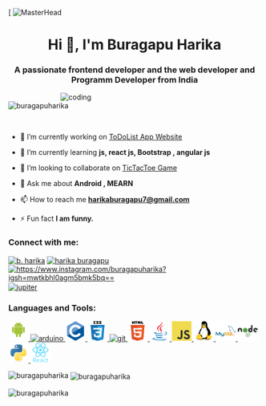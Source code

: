 [ ![ MasterHead](https://www.google.com/url?sa=i&url=https%3A%2F%2Fcutshort.io%2Fblog%2Fcareer-advice%2Ffull-stack-development-become-full-stack-developer&psig=AOvVaw2Eh5KSzCVKZ49qSiPPhKei&ust=1715932270637000&source=images&cd=vfe&opi=89978449&ved=0CBIQjRxqFwoTCMj7-vzXkYYDFQAAAAAdAAAAABAE)
<h1 align="center">Hi 👋, I'm Buragapu Harika</h1>
<h3 align="center">A passionate frontend developer and the web developer and Programm Developer from India</h3>
<img align="right" alt="coding" width="400" scr="https://gifdb.com/images/high/computer-system-coding-j3szfjv9fwb5at9x.gif">

<p align="left"> <img src="https://komarev.com/ghpvc/?username=buragapuharika&label=Profile%20views&color=0e75b6&style=flat" alt="buragapuharika" /> </p>

<p align="left"> <a href="https://twitter.com/" target="blank"><img src="https://img.shields.io/twitter/follow/?logo=twitter&style=for-the-badge" alt="" /></a> </p>

- 🔭 I’m currently working on [ToDoList App Website](https://lnkd.in/eFQGd8j9)

- 🌱 I’m currently learning **js, react js, Bootstrap , angular js**

- 👯 I’m looking to collaborate on [TicTacToe Game](https://github.com/BuragapuHarika/PRODIGY_WD_03)

- 💬 Ask me about **Android , MEARN**

- 📫 How to reach me **harikaburagapu7@gmail.com**

- ⚡ Fun fact **I am funny.**

<h3 align="left">Connect with me:</h3>
<p align="left">
<a href="https://codepen.io/b. harika" target="blank"><img align="center" src="https://raw.githubusercontent.com/rahuldkjain/github-profile-readme-generator/master/src/images/icons/Social/codepen.svg" alt="b. harika" height="30" width="40" /></a>
<a href="https://linkedin.com/in/harika buragapu" target="blank"><img align="center" src="https://raw.githubusercontent.com/rahuldkjain/github-profile-readme-generator/master/src/images/icons/Social/linked-in-alt.svg" alt="harika buragapu" height="30" width="40" /></a>
<a href="https://instagram.com/https://www.instagram.com/buragapuharika?igsh=mwtkbhl0agm5bmk5bq==" target="blank"><img align="center" src="https://raw.githubusercontent.com/rahuldkjain/github-profile-readme-generator/master/src/images/icons/Social/instagram.svg" alt="https://www.instagram.com/buragapuharika?igsh=mwtkbhl0agm5bmk5bq==" height="30" width="40" /></a>
<a href="https://www.youtube.com/c/jupiter" target="blank"><img align="center" src="https://raw.githubusercontent.com/rahuldkjain/github-profile-readme-generator/master/src/images/icons/Social/youtube.svg" alt="jupiter" height="30" width="40" /></a>
</p>

<h3 align="left">Languages and Tools:</h3>
<p align="left"> <a href="https://developer.android.com" target="_blank" rel="noreferrer"> <img src="https://raw.githubusercontent.com/devicons/devicon/master/icons/android/android-original-wordmark.svg" alt="android" width="40" height="40"/> </a> <a href="https://www.arduino.cc/" target="_blank" rel="noreferrer"> <img src="https://cdn.worldvectorlogo.com/logos/arduino-1.svg" alt="arduino" width="40" height="40"/> </a> <a href="https://www.cprogramming.com/" target="_blank" rel="noreferrer"> <img src="https://raw.githubusercontent.com/devicons/devicon/master/icons/c/c-original.svg" alt="c" width="40" height="40"/> </a> <a href="https://www.w3schools.com/css/" target="_blank" rel="noreferrer"> <img src="https://raw.githubusercontent.com/devicons/devicon/master/icons/css3/css3-original-wordmark.svg" alt="css3" width="40" height="40"/> </a> <a href="https://git-scm.com/" target="_blank" rel="noreferrer"> <img src="https://www.vectorlogo.zone/logos/git-scm/git-scm-icon.svg" alt="git" width="40" height="40"/> </a> <a href="https://www.w3.org/html/" target="_blank" rel="noreferrer"> <img src="https://raw.githubusercontent.com/devicons/devicon/master/icons/html5/html5-original-wordmark.svg" alt="html5" width="40" height="40"/> </a> <a href="https://www.java.com" target="_blank" rel="noreferrer"> <img src="https://raw.githubusercontent.com/devicons/devicon/master/icons/java/java-original.svg" alt="java" width="40" height="40"/> </a> <a href="https://developer.mozilla.org/en-US/docs/Web/JavaScript" target="_blank" rel="noreferrer"> <img src="https://raw.githubusercontent.com/devicons/devicon/master/icons/javascript/javascript-original.svg" alt="javascript" width="40" height="40"/> </a> <a href="https://www.linux.org/" target="_blank" rel="noreferrer"> <img src="https://raw.githubusercontent.com/devicons/devicon/master/icons/linux/linux-original.svg" alt="linux" width="40" height="40"/> </a> <a href="https://www.mysql.com/" target="_blank" rel="noreferrer"> <img src="https://raw.githubusercontent.com/devicons/devicon/master/icons/mysql/mysql-original-wordmark.svg" alt="mysql" width="40" height="40"/> </a> <a href="https://nodejs.org" target="_blank" rel="noreferrer"> <img src="https://raw.githubusercontent.com/devicons/devicon/master/icons/nodejs/nodejs-original-wordmark.svg" alt="nodejs" width="40" height="40"/> </a> <a href="https://www.python.org" target="_blank" rel="noreferrer"> <img src="https://raw.githubusercontent.com/devicons/devicon/master/icons/python/python-original.svg" alt="python" width="40" height="40"/> </a> <a href="https://reactjs.org/" target="_blank" rel="noreferrer"> <img src="https://raw.githubusercontent.com/devicons/devicon/master/icons/react/react-original-wordmark.svg" alt="react" width="40" height="40"/> </a> </p>

<p><img align="left" src="https://github-readme-stats.vercel.app/api/top-langs?username=buragapuharika&show_icons=true&locale=en&layout=compact" alt="buragapuharika" /></p>

<p>&nbsp;<img align="center" src="https://github-readme-stats.vercel.app/api?username=buragapuharika&show_icons=true&locale=en" alt="buragapuharika" /></p>

<p><img align="center" src="https://github-readme-streak-stats.herokuapp.com/?user=buragapuharika&" alt="buragapuharika" /></p>

